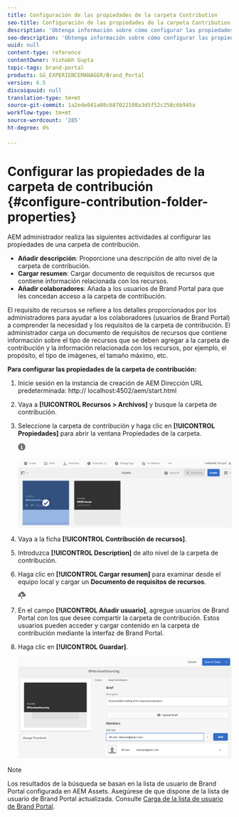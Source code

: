 ```yaml
---
title: Configuración de las propiedades de la carpeta Contribution
seo-title: Configuración de las propiedades de la carpeta Contribution
description: 'Obtenga información sobre cómo configurar las propiedades de una carpeta de contribución en AEM Assets. '
seo-description: 'Obtenga información sobre cómo configurar las propiedades de una carpeta de contribución en AEM Assets. '
uuid: null
content-type: reference
contentOwner: Vishabh Gupta
topic-tags: brand-portal
products: SG_EXPERIENCEMANAGER/Brand_Portal
version: 6.5
discoiquuid: null
translation-type: tm+mt
source-git-commit: 1a2ede041a08c687022108a3d5f52c258c6b945a
workflow-type: tm+mt
source-wordcount: '285'
ht-degree: 0%

---
```



# Configurar las propiedades de la carpeta de contribución {#configure-contribution-folder-properties}

AEM administrador realiza las siguientes actividades al configurar las propiedades de una carpeta de contribución.

* **Añadir descripción**: Proporcione una descripción de alto nivel de la carpeta de contribución.
* **Cargar resumen**: Cargar documento de requisitos de recursos que contiene información relacionada con los recursos.
* **Añadir colaboradores**: Añada a los usuarios de Brand Portal para que les concedan acceso a la carpeta de contribución.

El requisito de recursos se refiere a los detalles proporcionados por los administradores para ayudar a los colaboradores (usuarios de Brand Portal) a comprender la necesidad y los requisitos de la carpeta de contribución. El administrador carga un documento de requisitos de recursos que contiene información sobre el tipo de recursos que se deben agregar a la carpeta de contribución y la información relacionada con los recursos, por ejemplo, el propósito, el tipo de imágenes, el tamaño máximo, etc.

**Para configurar las propiedades de la carpeta de contribución:**

1. Inicie sesión en la instancia de creación de AEM
Dirección URL predeterminada: http:// localhost:4502/aem/start.html
1. Vaya a **[!UICONTROL Recursos > Archivos]** y busque la carpeta de contribución.
1. Seleccione la carpeta de contribución y haga clic en **[!UICONTROL Propiedades]** para abrir la ventana Propiedades de la carpeta.

   ![](assets/properties.png)

   ![](assets/contribution-folder-property1.png)

1. Vaya a la ficha **[!UICONTROL Contribución de recursos]**.
1. Introduzca **[!UICONTROL Description]** de alto nivel de la carpeta de contribución.
1. Haga clic en **[!UICONTROL Cargar resumen]** para examinar desde el equipo local y cargar un **Documento de requisitos de recursos**.

   ![](assets/upload.png)

1. En el campo **[!UICONTROL Añadir usuario]**, agregue usuarios de Brand Portal con los que desee compartir la carpeta de contribución. Estos usuarios pueden acceder y cargar contenido en la carpeta de contribución mediante la interfaz de Brand Portal.
1. Haga clic en **[!UICONTROL Guardar]**.

   ![](assets/contribution-folder-property3.png)

>[!NOTE]
>
>Los resultados de la búsqueda se basan en la lista de usuario de Brand Portal configurada en AEM Assets. Asegúrese de que dispone de la lista de usuario de Brand Portal actualizada. Consulte [Carga de la lista de usuario de Brand Portal](brand-portal-configure-asset-sourcing.md).
